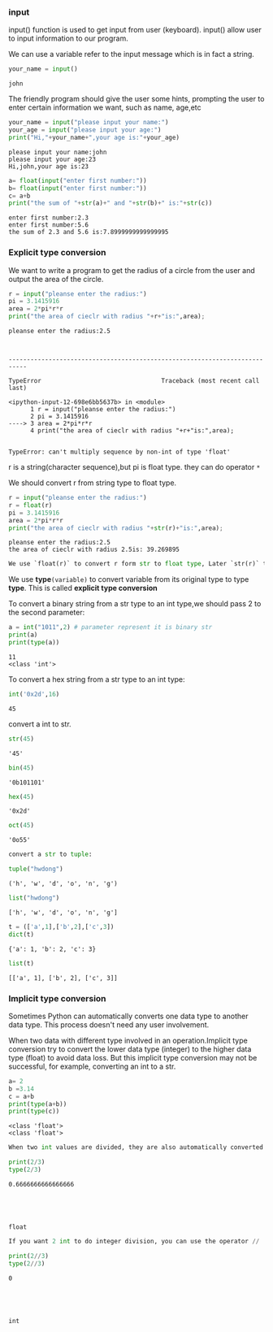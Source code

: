 ### input

input() function is used to get input from user (keyboard). input() allow user to input information to our program.

We can use a variable refer to the input message which is in fact a string.


```python
your_name = input()
```

    john
    

The friendly program should give the user some hints, prompting the user to enter certain information we want, such as name, age,etc


```python
your_name = input("please input your name:")
your_age = input("please input your age:")
print("Hi,"+your_name+",your age is:"+your_age)
```

    please input your name:john
    please input your age:23
    Hi,john,your age is:23
    


```python
a= float(input("enter first number:"))
b= float(input("enter first number:"))
c= a+b
print("the sum of "+str(a)+" and "+str(b)+" is:"+str(c))
```

    enter first number:2.3
    enter first number:5.6
    the sum of 2.3 and 5.6 is:7.8999999999999995
    

### Explicit type conversion

We want to write a program to get the radius of a circle  from the user and output the area of the circle.


```python
r = input("pleanse enter the radius:")
pi = 3.1415916
area = 2*pi*r*r
print("the area of cieclr with radius "+r+"is:",area);
```

    pleanse enter the radius:2.5
    


    ---------------------------------------------------------------------------

    TypeError                                 Traceback (most recent call last)

    <ipython-input-12-698e6bb5637b> in <module>
          1 r = input("pleanse enter the radius:")
          2 pi = 3.1415916
    ----> 3 area = 2*pi*r*r
          4 print("the area of cieclr with radius "+r+"is:",area);
    

    TypeError: can't multiply sequence by non-int of type 'float'


r is a string(character sequence),but pi is float type. they can do operator `*`

We should convert r from string type to float type.


```python
r = input("pleanse enter the radius:")
r = float(r)
pi = 3.1415916
area = 2*pi*r*r
print("the area of cieclr with radius "+str(r)+"is:",area);
```

    pleanse enter the radius:2.5
    the area of cieclr with radius 2.5is: 39.269895
    


```python
We use `float(r)` to convert r form str to float type, Later `str(r)` to to convert r form float to  str type 
```

We use **type**`(variable)` to convert variable from its original type to type **type**.
This is called **explicit type conversion**

To convert a binary string from a str type to an int type,we should pass 2 to the second parameter:


```python
a = int("1011",2) # parameter represent it is binary str
print(a)
print(type(a))
```

    11
    <class 'int'>
    

To convert a hex string from a str type to an int type:


```python
int('0x2d',16)
```




    45



convert a int to str.


```python
str(45)
```




    '45'




```python
bin(45)
```




    '0b101101'




```python
hex(45)
```




    '0x2d'




```python
oct(45)
```




    '0o55'




```python
convert a str to tuple:
```


```python
tuple("hwdong")
```




    ('h', 'w', 'd', 'o', 'n', 'g')




```python
list("hwdong")
```




    ['h', 'w', 'd', 'o', 'n', 'g']




```python
t = (['a',1],['b',2],['c',3])
dict(t)
```




    {'a': 1, 'b': 2, 'c': 3}




```python
list(t)
```




    [['a', 1], ['b', 2], ['c', 3]]



### Implicit type conversion

Sometimes Python can automatically converts one data type to another data type. This process doesn't need any user involvement. 

When two data with different type involved in an operation.Implicit type conversion try to convert the lower data type (integer) to the higher data type (float) to avoid data loss. But this implicit type conversion may not be successful, for example, converting an int to a str.




```python
a= 2
b =3.14
c = a+b
print(type(a+b))
print(type(c))
```

    <class 'float'>
    <class 'float'>
    


```python
When two int values are divided, they are also automatically converted to float and divided again.
```


```python
print(2/3)
type(2/3)
```

    0.6666666666666666
    




    float




```python
If you want 2 int to do integer division, you can use the operator //
```


```python
print(2//3)
type(2//3)
```

    0
    




    int




```python

```
